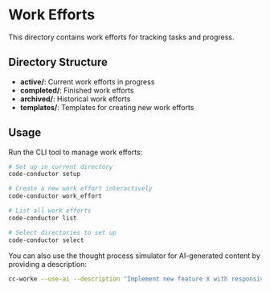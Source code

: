 # Work Efforts

This directory contains work efforts for tracking tasks and progress.

## Directory Structure

- **active/**: Current work efforts in progress
- **completed/**: Finished work efforts
- **archived/**: Historical work efforts
- **templates/**: Templates for creating new work efforts

## Usage

Run the CLI tool to manage work efforts:

```bash
# Set up in current directory
code-conductor setup

# Create a new work effort interactively
code-conductor work_effort

# List all work efforts
code-conductor list

# Select directories to set up
code-conductor select
```

You can also use the thought process simulator for AI-generated content by providing a description:

```bash
cc-worke --use-ai --description "Implement new feature X with responsive UI"
```